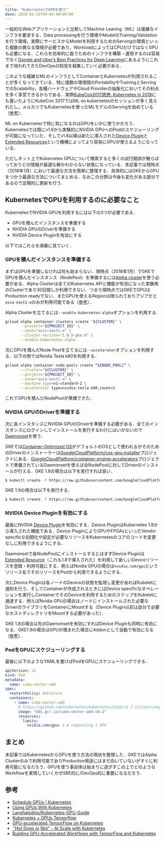 ```yaml
---
title: "KubernetesでGPUを使う"
date: 2018-01-15T09:42:40+09:00
---
```


一般的なWebアプリケーションと比較してMachine Leaning（ML）は複雑なインフラを要求する．Data processingを行う環境やModelのTraining/Validationを行う環境，実際にサービスからModelを利用するためのServingの環境といった複数の異なる環境が必要であり，WorkloadによってはCPUだけではなくGPUも必要になる．これらを効率的に扱うためのインフラを構築・運用するのは容易でなく[Google and Uber’s Best Practices for Deep Learning](https://medium.com/intuitionmachine/google-and-ubers-best-practices-for-deep-learning-58488a8899b6)にあるようにこれまで培われてきたDevOpsの知見を結集していく必要がある．

このような複雑なMLのインフラとしてContainerとKubernetesが利用されることが多くなってきている．特に複数の環境間のPortabilityやTrainingとServingでのScalability，各種ハードウェアやCloud Providerの抽象化においてその利点を多く享受できるからである．実際[KubeCon2017感想: Kubernetes in 2018]((https://medium.com/@deeeet/kubecon2017%E6%84%9F%E6%83%B3-kubernetes-2018-7cf4280d435b))にも書いたようにKubeCon 2017ではML on kubernetesのセッションが多く見られたし，メルカリでもKubernetesを使ったMLモデルのServingを始めている（[参考](http://tech.mercari.com/entry/2017/12/02/093000)）．

ML on Kubernetesで特に気になるのはGPUをいかに使うかだろう．Kubernetesでは既にv1.6から実験的にNVIDIA GPUへのPodのスケジューリングが可能になっていた．そしてv1.8以降は新たに導入された[Device Plugin]( https://kubernetes.io/docs/concepts/cluster-administration/device-plugins/)と[Extended Resources](https://kubernetes.io/docs/concepts/configuration/manage-compute-resources-container/#extended-resources)という機構によってより容易にGPUが使えるようになっている．

ただしネット上でKubernetes GPUについて検索すると多くの試行錯誤が散らばっておりどの情報が最適な解かわからない状態になっている．本記事では現時点（2018年1月）において最適な方法を簡単に整理する．具体的にはGKEからGPUをつかう最適な方法についてまとめる．なおこの分野は今後も変化がある部分であるので定期的に更新を行う．

## KubernetesでGPUを利用するのに必要なこと

KubernetesでNVIDIA GPUを利用するには以下の3つが必要である．

- GPUを積んだインスタンスを準備する
- NVIDIA GPUのDriverを準備する
- NVIDIA Device Pluginを有効にする

以下ではこれらを順番に見ていく．

### GPUを積んだインスタンスを準備する

まずはGPUを準備しなければ何も始まらない．現時点（2018年1月）でGKEでGPUを積んだインスタンス（NodePool）を準備するには[Alpha cluster](https://cloud.google.com/kubernetes-engine/docs/concepts/alpha-clusters)を使う必要がある．Alpha Clusterは全てのKubernetes APIと機能が有効になった実験用のClusterであり30日間しか利用できない．つまり現時点ではGKEでGPUはProduction readyでない．またGPUを使えるRegionは限られておりアジアだと`asia-east1-a`のみが利用可能である（[参考](https://cloud.google.com/compute/docs/gpus/)）．

Alpha Clusterを立てるには`--enable-kubernetes-alpha`オプションを利用する.

```bash
gcloud alpha container clusters create "${CLUSTER}" \
       --project="${PROJECT_ID}" \
       --zone="asia-east1-a" \
       --cluster-version="1.8.5-gke.0" \
       --enable-kubernetes-alpha 
```

次にGPUを積んだNode Poolを立てるには`--accelerator`オプションを利用する．以下の例ではNvidia Tesla k80を利用する．

```bash
gcloud alpha container node-pools create “${NODE_POOL}” \
       --cluster="${CLUSTER}" \
       --project="${PROJECT_ID}" \
       --zone="asia-east1-a" \
       --machine-type=n1-standard-2 \
       --accelerator type=nvidia-tesla-k80,count=2 
```

これでGPUを積んだNodePoolが準備できた．

### NVIDIA GPUのDriverを準備する

次に各インスタンスにNVIDIA GPUのDriverを準備する必要がある．全てのインスタンスにログインしてインストールを実行するわけにはいかないので[Daemonset](https://kubernetes.io/docs/concepts/workloads/controllers/daemonset/)を使う．

GKEでは[Container-Optimized OS](https://cloud.google.com/container-optimized-os/)がデフォルトのOSとして使われるがそのためのDriverのインストーラーは[GoogleCloudPlatform/cos-gpu-installer](https://github.com/GoogleCloudPlatform/cos-gpu-installer)プロジェクトにある．[GoogleCloudPlatform/container-engine-accelerators](https://github.com/GoogleCloudPlatform/container-engine-accelerators)プロジェクトで準備されているDaemonsetを使えば全NodePoolに対してDriverのインストールが行える．GKE 1.8の場合は以下を実行すれば良い．

```bash
$ kubectl create -f https://raw.githubusercontent.com/GoogleCloudPlatform/container-engine-accelerators/k8s-1.8/device-plugin-daemonset.yaml
```

GKE 1.9の場合は以下を実行する．

```bash
$ kubectl create -f https://raw.githubusercontent.com/GoogleCloudPlatform/container-engine-accelerators/k8s-1.9/daemonset.yaml
```

### NVIDIA Device Pluginを有効にする

最後にNVIDIA [Device Plugin](https://kubernetes.io/docs/concepts/cluster-administration/device-plugins/)を有効にする．Device PluginはKubernetes 1.8から導入された機能である．Device PluginによりGPUやFPGAsといったVendor specificな初期化や設定が必要なリソースをKubernetesのコアのコードを変更なしに利用できるようにする．

Daemonsetで各NodePoolにインストールするとはまずDevice Pluginは[Extended Resource](https://kubernetes.io/docs/concepts/configuration/manage-compute-resources-container/#extended-resources)（これも1.8で導入された）を利用して新しいDeviceリソースを登録・利用可能にする．例えばNvidia GPUの場合は`nvidia.com/gpu`というリソース名でそのリソースをPodから利用できるようにする．

次にDevice Pluginは各ノードのDeviceの状態を監視し変更があればKubeletに通知を行う．そしてContainerが作成されるときにはDevice specificなオペレーションを実行しContainerでそのDeviceを利用するためのステップをKubeletに通達する．例えばNvidia GPUの場合はノードにインストールされた必要なDriverのライブラリをContainerにMountする（Device Plugin以前は自分で必要なホストディレクトリをMountする必要があった）．

GKE 1.8の場合は先のDaemonsetを有効にすればDevice Pluginも同時に有効になる．GKE1.9の場合はGPUが積まれた場合にAddonとして自動で有効になる（[参考](https://github.com/GoogleCloudPlatform/container-engine-accelerators/tree/master/cmd/nvidia_gpu)）．

### PodをGPUにスケジューリングする

最後に以下のようなYAMLを書けばPodをGPUにスケジューリングできる．

```yaml
apiVersion: v1
kind: Pod
metadata:
  name: cuda-vector-add
spec:
  restartPolicy: OnFailure
  containers:
    - name: cuda-vector-add
      # https://github.com/kubernetes/kubernetes/blob/v1.7.11/test/images/nvidia-cuda/Dockerfile
      image: "k8s.gcr.io/cuda-vector-add:v0.1"
      resources:
        limits:
          nvidia.com/gpu: 1 # requesting 1 GPU
```

## まとめ

本記事ではKubernetesからGPUを使う方法の現状を整理した．GKEではAlpha Clusterのみで利用可能でありProduction用途にはまだ向いていないがすぐに利用可能になるだろう．GPUを使う事自体は始まりに過ぎずこの上でどのようなWorkflowを実現していくかがSRE的に/DevOps的に重要になるだろう．

## 参考

- [Schedule GPUs | Kubernetes](https://kubernetes.io/docs/tasks/manage-gpus/scheduling-gpus/)
- [Using GPUs With Kubernetes](https://engineering.bitnami.com/articles/using-gpus-with-kubernetes.html)
- [Langhalsdino/Kubernetes-GPU-Guide](https://github.com/Langhalsdino/Kubernetes-GPU-Guide)
- [Kubernetes + GPUs  Tensorflow](https://medium.com/intuitionmachine/kubernetes-gpus-tensorflow-8696232862ca)
- [GPU-accelerated TensorFlow on Kubernetes](https://www.oreilly.com/ideas/gpu-accelerated-tensorflow-on-kubernetes)
- [''Hot Dogs or Not" - At Scale with Kubernetes](https://www.youtube.com/watch?v=R3dVF5wWz-g&list=PLj6h78yzYM2P-3-xqvmWaZbbI1sW-ulZb&index=175)
- [Building GPU-Accelerated Workflows with TensorFlow and Kubernetes](https://www.youtube.com/watch?v=OZSA5hmkb0o&index=174&list=PLj6h78yzYM2P-3-xqvmWaZbbI1sW-ulZb)
